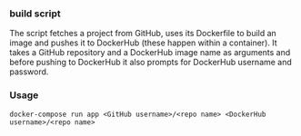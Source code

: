 ### build script
The script fetches a project from GitHub, uses its Dockerfile to build an image and pushes it to DockerHub (these happen within a container).
It takes a GitHub repository and a DockerHub image name as arguments and before pushing to DockerHub it also prompts for DockerHub username and password.

### Usage
`docker-compose run app <GitHub username>/<repo name> <DockerHub username>/<repo name>`